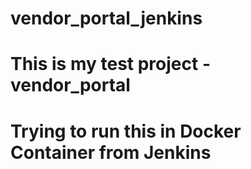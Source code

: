 # vendor_portal_jenkins
# This is my test project - vendor_portal
# Trying to run this in Docker Container from Jenkins